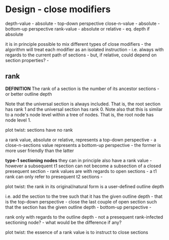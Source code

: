 
<!-- ======================================================================= -->
# Design - close modifiers

depth-value - absolute - top-down perspective
close-n-value - absolute - bottom-up perspective
rank-value - absolute or relative - eq. depth if absolute

it is in principle possible to mix different types of close modifiers -
the algorithm will treat each modifier as an isolated instruction -
i.e. always with regards to the current path of sections -
but, if relative, could depend on section properties? -

<!-- ======================================================================= -->
## rank

**DEFINITION**
The rank of a section is the number of its ancestor sections -
or better outline depth

Note that the universal section is always included. That is, the root section
has rank 1 and the universal section has rank 0. Note also that this is similar
to a node's node level within a tree of nodes. That is, the root node has node
level 1.

plot twist: sections have no rank

a rank value, absolute or relative, represents a top-down perspective -
a close-n-sections value represents a bottom-up perspective -
the former is more user friendly than the latter

**type-1 sectioning nodes**
they can in principle also have a rank value -
however a subsequent t1 section can not become
a subsection of a closed presequent section -
rank values are with regards to open sections -
a t1 rank can only refer to presequent t2 sections -

plot twist: the rank in its original/natural form is a user-defined outline depth

i.e. add the section to the tree such that it has the given outline depth -
that is the top-down perspective - close the last couple of open section such
that the section has the given outline depth - bottom-up perspective -

rank only with regards to the outline depth -
not a presequent rank-infected sectioning node? -
what would be the difference if any?

plot twist: the essence of a rank value is to instruct to close sections
